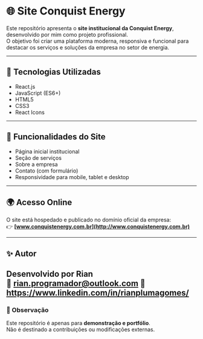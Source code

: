 # 🌐 Site Conquist Energy

Este repositório apresenta o **site institucional da Conquist Energy**, desenvolvido por mim como projeto profissional.  
O objetivo foi criar uma plataforma moderna, responsiva e funcional para destacar os serviços e soluções da empresa no setor de energia.

---

## 🚀 Tecnologias Utilizadas

- React.js  
- JavaScript (ES6+)  
- HTML5  
- CSS3  
- React Icons  

---

## 📌 Funcionalidades do Site

- Página inicial institucional  
- Seção de serviços  
- Sobre a empresa  
- Contato (com formulário)  
- Responsividade para mobile, tablet e desktop  

---

## 🌍 Acesso Online

O site está hospedado e publicado no domínio oficial da empresa:  
👉 **[www.conquistenergy.com.br](http://www.conquistenergy.com.br)**

---

## ✨ Autor

Desenvolvido por **Rian**  
📧 rian.programador@outlook.com
💼 https://www.linkedin.com/in/rianplumagomes/
---

### 📄 Observação
Este repositório é apenas para **demonstração e portfólio**.  
Não é destinado a contribuições ou modificações externas.
